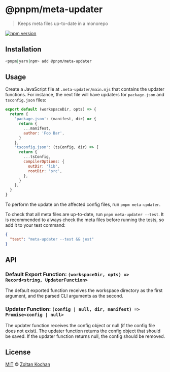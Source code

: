 # @pnpm/meta-updater

> Keeps meta files up-to-date in a monorepo

[![npm version](https://img.shields.io/npm/v/@pnpm/meta-updater.svg)](https://www.npmjs.com/package/@pnpm/meta-updater)

## Installation

```sh
<pnpm|yarn|npm> add @pnpm/meta-updater
```

## Usage

Create a JavaScript file at `.meta-updater/main.mjs` that contains the updater functions.
For instance, the next file will have updaters for `package.json` and `tsconfig.json` files:

```js
export default (workspaceDir, opts) => {
  return {
    'package.json': (manifest, dir) => {
      return {
        ...manifest,
        author: 'Foo Bar',
      }
    },
    'tsconfig.json': (tsConfig, dir) => {
      return {
        ...tsConfig,
        compilerOptions: {
          outDir: 'lib',
          rootDir: 'src',
        },
      }
    },
  }
}
```

To perform the update on the affected config files, run `pnpm meta-updater`.

To check that all meta files are up-to-date, run `pnpm meta-updater --test`. It is recommended to always check the meta files before running the tests, so add it to your test command:

```json
{
  "test": "meta-updater --test && jest"
}
```

## API

### Default Export Function: `(workspaceDir, opts) => Record<string, UpdaterFunction>`

The default exported function receives the workspace directory as the first argument, and the parsed CLI arguments as the second.

### Updater Function: `(config | null, dir, manifest) => Promise<config | null>`

The updater function receives the config object or null (if the config file does not exist). The updater function returns the config object that should be saved. If the updater function returns null, the config should be removed.

## License

[MIT](./LICENSE) © [Zoltan Kochan](https://www.kochan.io/)
